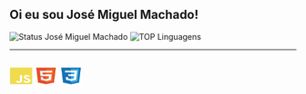 ## Oi eu sou José Miguel Machado!

![Status José Miguel Machado](https://github-readme-stats.vercel.app/api?username=josemiguelmachado&theme=great-gatsby)
![TOP Linguagens](https://github-readme-stats.vercel.app/api/top-langs/?username=josemiguelmachado&layout=compact&theme=great-gatsby)
<hr>
<div style="display: inline_block"><br>
  <img align="center" alt="Miguel-Js" height="30" width="40" src="https://raw.githubusercontent.com/devicons/devicon/master/icons/javascript/javascript-plain.svg">
  <img align="center" alt="Miguel-HTML" height="30" width="40" src="https://raw.githubusercontent.com/devicons/devicon/master/icons/html5/html5-original.svg">
  <img align="center" alt="Miguel-CSS" height="30" width="40" src="https://raw.githubusercontent.com/devicons/devicon/master/icons/css3/css3-original.svg">
</div>
